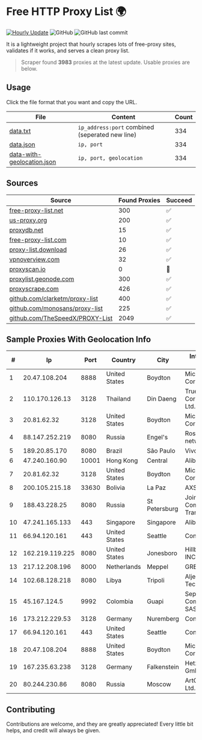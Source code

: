 
# Free HTTP Proxy List 🌍

[![Hourly Update](https://github.com/mertguvencli/http-proxy-list/actions/workflows/main.yml/badge.svg?branch=main)](https://github.com/mertguvencli/http-proxy-list/actions/workflows/main.yml)
![GitHub](https://img.shields.io/github/license/mertguvencli/http-proxy-list)
![GitHub last commit](https://img.shields.io/github/last-commit/mertguvencli/http-proxy-list)

It is a lightweight project that hourly scrapes lots of free-proxy sites, validates if it works, and serves a clean proxy list.


> Scraper found **3983** proxies at the latest update. Usable proxies are below.

## Usage

Click the file format that you want and copy the URL.


|File|Content|Count|
|----|-------|-----|
|[data.txt](https://raw.githubusercontent.com/mertguvencli/http-proxy-list/main/proxy-list/data.txt)|`ip_address:port` combined (seperated new line)|334|
|[data.json](https://raw.githubusercontent.com/mertguvencli/http-proxy-list/main/proxy-list/data.json)|`ip, port`|334|
|[data-with-geolocation.json](https://raw.githubusercontent.com/mertguvencli/http-proxy-list/main/proxy-list/data-with-geolocation.json)|`ip, port, geolocation`|334|

## Sources

|Source|Found Proxies|Succeed|
|------|-------------|-------|
|[free-proxy-list.net](https://free-proxy-list.net)|300|✅|
|[us-proxy.org](https://www.us-proxy.org)|200|✅|
|[proxydb.net](http://proxydb.net)|15|✅|
|[free-proxy-list.com](https://free-proxy-list.com/?page=&port=&type%5B%5D=http&type%5B%5D=https&up_time=0&search=Search)|10|✅|
|[proxy-list.download](https://www.proxy-list.download/HTTP)|26|✅|
|[vpnoverview.com](https://vpnoverview.com/privacy/anonymous-browsing/free-proxy-servers)|32|✅|
|[proxyscan.io](https://www.proxyscan.io)|0|🚫|
|[proxylist.geonode.com](https://proxylist.geonode.com/api/proxy-list?limit=300&page=1&sort_by=lastChecked&sort_type=desc&protocols=http,https)|300|✅|
|[proxyscrape.com](https://api.proxyscrape.com/v2/?request=displayproxies&protocol=http&timeout=10000&country=all&ssl=all&anonymity=all)|426|✅|
|[github.com/clarketm/proxy-list](https://raw.githubusercontent.com/clarketm/proxy-list/master/proxy-list-raw.txt)|400|✅|
|[github.com/monosans/proxy-list](https://raw.githubusercontent.com/monosans/proxy-list/main/proxies/http.txt)|225|✅|
|[github.com/TheSpeedX/PROXY-List](https://raw.githubusercontent.com/TheSpeedX/PROXY-List/master/http.txt)|2049|✅|


## Sample Proxies With Geolocation Info

|#|Ip|Port|Country|City|Internet Service Provider|
|-|--|----|-------|----|-------------------------|
|1|20.47.108.204|8888|United States|Boydton|Microsoft Corporation|
|2|110.170.126.13|3128|Thailand|Din Daeng|True Internet Corporation CO. Ltd.|
|3|20.81.62.32|3128|United States|Boydton|Microsoft Corporation|
|4|88.147.252.219|8080|Russia|Engel's|Rostelecom networks|
|5|189.20.85.170|8080|Brazil|São Paulo|Vivo|
|6|47.240.160.90|10001|Hong Kong|Central|Alibaba.com LLC|
|7|20.81.62.32|3128|United States|Boydton|Microsoft Corporation|
|8|200.105.215.18|33630|Bolivia|La Paz|AXS Bolivia S. A.|
|9|188.43.228.25|8080|Russia|St Petersburg|Joint Stock Company TransTeleCom|
|10|47.241.165.133|443|Singapore|Singapore|Alibaba.com LLC|
|11|66.94.120.161|443|United States|Seattle|Contabo Inc.|
|12|162.219.119.225|8080|United States|Jonesboro|Hillbilly Wireless INC.|
|13|217.12.208.196|8000|Netherlands|Meppel|GREENFLOID|
|14|102.68.128.218|8080|Libya|Tripoli|Aljeel Aljadeed For Technology|
|15|45.167.124.5|9992|Colombia|Guapi|Sepcom Comunicaciones SAS|
|16|173.212.229.53|3128|Germany|Nuremberg|Contabo GmbH|
|17|66.94.120.161|443|United States|Seattle|Contabo Inc.|
|18|20.47.108.204|8888|United States|Boydton|Microsoft Corporation|
|19|167.235.63.238|3128|Germany|Falkenstein|Hetzner Online GmbH|
|20|80.244.230.86|8080|Russia|Moscow|ArtCommunications Ltd.|



## Contributing

Contributions are welcome, and they are greatly appreciated! Every
little bit helps, and credit will always be given.

